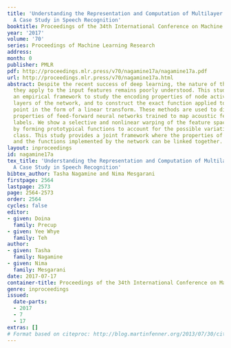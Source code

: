 ```yaml
---
title: 'Understanding the Representation and Computation of Multilayer Perceptrons:
  A Case Study in Speech Recognition'
booktitle: Proceedings of the 34th International Conference on Machine Learning
year: '2017'
volume: '70'
series: Proceedings of Machine Learning Research
address: 
month: 0
publisher: PMLR
pdf: http://proceedings.mlr.press/v70/nagamine17a/nagamine17a.pdf
url: http://proceedings.mlr.press/v70/nagamine17a.html
abstract: Despite the recent success of deep learning, the nature of the transformations
  they apply to the input features remains poorly understood. This study provides
  an empirical framework to study the encoding properties of node activations in various
  layers of the network, and to construct the exact function applied to each data
  point in the form of a linear transform. These methods are used to discern and quantify
  properties of feed-forward neural networks trained to map acoustic features to phoneme
  labels. We show a selective and nonlinear warping of the feature space, achieved
  by forming prototypical functions to account for the possible variation of each
  class. This study provides a joint framework where the properties of node activations
  and the functions implemented by the network can be linked together.
layout: inproceedings
id: nagamine17a
tex_title: 'Understanding the Representation and Computation of Multilayer Perceptrons:
  A Case Study in Speech Recognition'
bibtex_author: Tasha Nagamine and Nima Mesgarani
firstpage: 2564
lastpage: 2573
page: 2564-2573
order: 2564
cycles: false
editor:
- given: Doina
  family: Precup
- given: Yee Whye
  family: Teh
author:
- given: Tasha
  family: Nagamine
- given: Nima
  family: Mesgarani
date: 2017-07-17
container-title: Proceedings of the 34th International Conference on Machine Learning
genre: inproceedings
issued:
  date-parts:
  - 2017
  - 7
  - 17
extras: []
# Format based on citeproc: http://blog.martinfenner.org/2013/07/30/citeproc-yaml-for-bibliographies/
---
```

